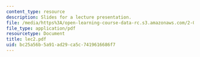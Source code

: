 ```yaml
---
content_type: resource
description: Slides for a lecture presentation.
file: /media/https%3A/open-learning-course-data-rc.s3.amazonaws.com/2-002-mechanics-and-materials-ii-spring-2004/bc25a56b5a91ad29ca5c7419616686f7_lec2.pdf
file_type: application/pdf
resourcetype: Document
title: lec2.pdf
uid: bc25a56b-5a91-ad29-ca5c-7419616686f7
---
```

